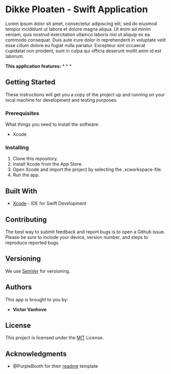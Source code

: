 # Dikke Ploaten - Swift Application

Lorem ipsum dolor sit amet, consectetur adipiscing elit, sed do eiusmod tempor incididunt ut labore et dolore magna aliqua. Ut enim ad minim veniam, quis nostrud exercitation ullamco laboris nisi ut aliquip ex ea commodo consequat. Duis aute irure dolor in reprehenderit in voluptate velit esse cillum dolore eu fugiat nulla pariatur. Excepteur sint occaecat cupidatat non proident, sunt in culpa qui officia deserunt mollit anim id est laborum.

__This application features:__
*
*
*

## Getting Started

These instructions will get you a copy of the project up and running on your local machine for development and testing purposes.

### Prerequisites

What things you need to install the software:

* Xcode

### Installing

1. Clone this repository.
2. Install Xcode from the App Store.
3. Open Xcode and import the project by selecting the .xcworkspace-file.
4. Run the app.

## Built With

* [Xcode](https://developer.apple.com/xcode/) - IDE for Swift Development

## Contributing

The best way to submit feedback and report bugs is to open a Github issue.
Please be sure to include your device, version number, and
steps to reproduce reported bugs. 

## Versioning

We use [SemVer](http://semver.org/) for versioning.

## Authors

This app is brought to you by:

* **Victor Vanhove** 

## License

This project is licensed under the [MIT](https://opensource.org/licenses/MIT) License.

## Acknowledgments

- @PurpleBooth for their [readme](https://gist.github.com/PurpleBooth/109311bb0361f32d87a2) template
